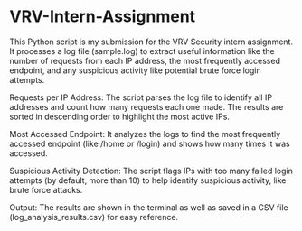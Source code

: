 # VRV-Intern-Assignment

This Python script is my submission for the VRV Security intern assignment. It processes a log file (sample.log) to extract useful information like the number of requests from each IP address, the most frequently accessed endpoint, and any suspicious activity like potential brute force login attempts.

Requests per IP Address:
The script parses the log file to identify all IP addresses and count how many requests each one made. The results are sorted in descending order to highlight the most active IPs.

Most Accessed Endpoint:
It analyzes the logs to find the most frequently accessed endpoint (like /home or /login) and shows how many times it was accessed.

Suspicious Activity Detection:
The script flags IPs with too many failed login attempts (by default, more than 10) to help identify suspicious activity, like brute force attacks.

Output:
The results are shown in the terminal as well as saved in a CSV file (log_analysis_results.csv) for easy reference.
